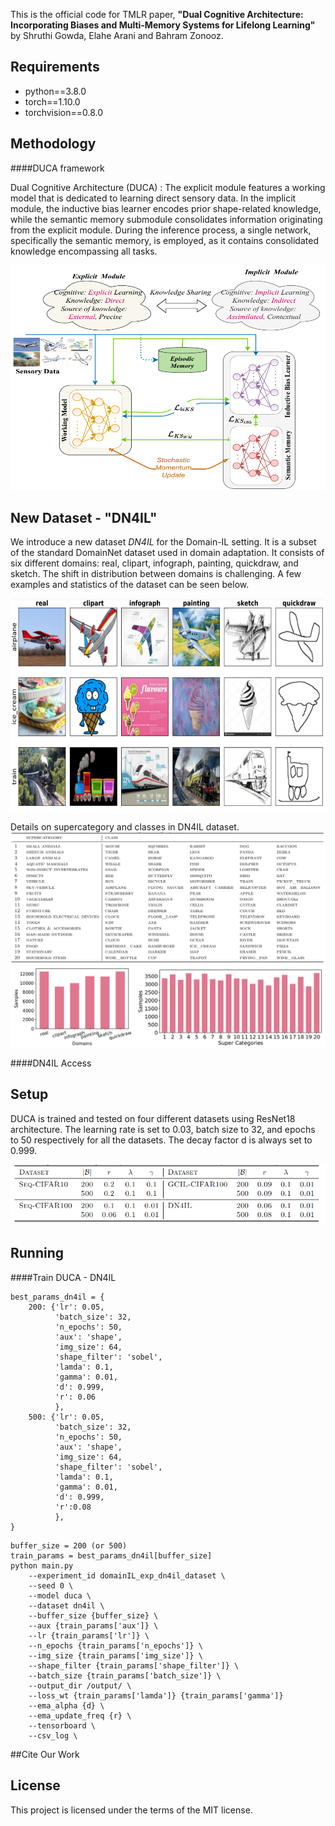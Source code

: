 

This is the official code for TMLR paper, **"Dual Cognitive Architecture: Incorporating Biases and Multi-Memory Systems for Lifelong Learning"** by Shruthi Gowda, Elahe Arani and Bahram Zonooz.

## Requirements
- python==3.8.0
- torch==1.10.0
- torchvision==0.8.0 

## Methodology

####DUCA framework

Dual Cognitive Architecture (DUCA) : The explicit module features a working model that is dedicated to learning direct sensory data. In the implicit module, the inductive bias learner encodes prior shape-related knowledge, while the semantic memory submodule consolidates information originating from the explicit module. During the inference process, a single network, specifically the semantic memory, is employed, as it contains consolidated knowledge encompassing all tasks.

[//]: # (![image info]&#40;./src/DUCA.png&#41;)

<img src="./src/DUCA.png"  width="512" height="360">

## New Dataset - "DN4IL"

We introduce a new dataset *DN4IL* for the Domain-IL setting. It is a subset of the standard DomainNet dataset used in domain adaptation. It consists of six different domains: real, clipart, infograph, painting, quickdraw, and sketch. The shift in distribution between domains is challenging. A few examples and statistics of the dataset can be seen below. 

<img src="./src/visual.png"  width="512" height="340">

Details on supercategory and classes in DN4IL dataset.
![image info](./src/dn4il.png)
![image info](./src/dn4il_samp.png)

####DN4IL Access

## Setup

DUCA is trained and tested on four different datasets using ResNet18 architecture. The learning rate is set to 0.03, batch
size to 32, and epochs to 50 respectively for all the datasets. The decay factor d is always set to 0.999.

![image info](./src/hyper.png)

## Running

####Train DUCA - DN4IL 
```
best_params_dn4il = {
    200: {'lr': 0.05,
          'batch_size': 32,
          'n_epochs': 50,
          'aux': 'shape',
          'img_size': 64,
          'shape_filter': 'sobel',
          'lamda': 0.1,
          'gamma': 0.01,
          'd': 0.999,
          'r': 0.06
          },
    500: {'lr': 0.05,
          'batch_size': 32,
          'n_epochs': 50,
          'aux': 'shape',
          'img_size': 64,
          'shape_filter': 'sobel',
          'lamda': 0.1,
          'gamma': 0.01,
          'd': 0.999,
          'r':0.08
          },
}
```

```
buffer_size = 200 (or 500)
train_params = best_params_dn4il[buffer_size]
python main.py 
    --experiment_id domainIL_exp_dn4il_dataset \
    --seed 0 \
    --model duca \
    --dataset dn4il \
    --buffer_size {buffer_size} \
    --aux {train_params['aux']} \
    --lr {train_params['lr']} \
    --n_epochs {train_params['n_epochs']} \
    --img_size {train_params['img_size']} \
    --shape_filter {train_params['shape_filter']} \
    --batch_size {train_params['batch_size']} \
    --output_dir /output/ \
    --loss_wt {train_params['lamda']} {train_params['gamma']}
    --ema_alpha {d} \
    --ema_update_freq {r} \
    --tensorboard \
    --csv_log \
```

##Cite Our Work

## License

This project is licensed under the terms of the MIT license.

